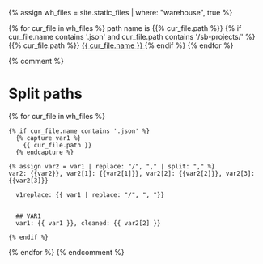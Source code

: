 {% assign wh_files = site.static_files | where: "warehouse", true %}


{% for cur_file in wh_files %}
path name is {{% cur_file.path %}}
{% if cur_file.name contains '.json' and cur_file.path contains '/sb-projects/' %}
{{% cur_file.path %}}
<a href="{{ site.baseurl }}{{ cur_file.path }}"> {{ cur_file.name }} </a>
{% endif %}
{% endfor %}


{% comment %}
  # Split paths
  {% for cur_file in wh_files %}

    {% if cur_file.name contains '.json' %}
      {% capture var1 %}
        {{ cur_file.path }}
      {% endcapture %}
      
    {% assign var2 = var1 | replace: "/", "," | split: "," %}
    var2: {{var2}}, var2[1]: {{var2[1]}}, var2[2]: {{var2[2]}}, var2[3]: {{var2[3]}}
      
      v1replace: {{ var1 | replace: "/", ", "}}
      
      
      ## VAR1
      var1: {{ var1 }}, cleaned: {{ var2[2] }}
      
    {% endif %}
  {% endfor %}
{% endcomment %}